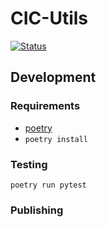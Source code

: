 # CIC-Utils
[![Status](https://ci.grassecon.net/api/badges/grassrootseconomics/cic-utils/status.svg?ref=refs/heads/main)](https://ci.grassecon.net/grassrootseconomics/cic-utils)

## Development
### Requirements
 - [poetry](https://python-poetry.org/docs/#installation) 
 - `poetry install`

### Testing
```
poetry run pytest
```
### Publishing
```
```
